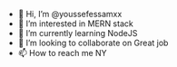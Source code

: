 - 👋 Hi, I’m @youssefessamxx
- 👀 I’m interested in MERN stack
- 🌱 I’m currently learning NodeJS
- 💞️ I’m looking to collaborate on Great job
- 📫 How to reach me NY

<!---
youssefessamxx/youssefessamxx is a ✨ special ✨ repository because its `README.md` (this file) appears on your GitHub profile.
You can click the Preview link to take a look at your changes.
--->
